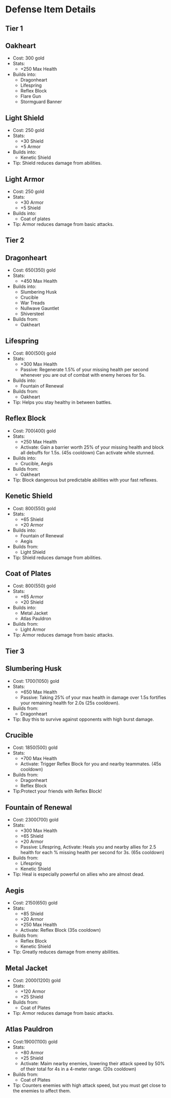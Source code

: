 # Defense Item Details

## Tier 1

## Oakheart

* Cost: 300   gold
* Stats: 
  * +250 Max Health
* Builds into:
  * Dragonheart
  * Lifespring
  * Reflex Block
  * Flare Gun
  * Stormguard Banner

## Light Shield

* Cost: 250   gold
* Stats:
  * +30 Shield
  * +5 Armor
* Builds into:
  * Kenetic Shield
* Tip: Shield reduces damage from abilities.

## Light Armor

* Cost: 250   gold
* Stats:
  * +30 Armor
  * +5 Shield
* Builds into:
  * Coat of plates
* Tip: Armor reduces damage from basic attacks.

## Tier 2

## Dragonheart

* Cost: 650\(350\)   gold
* Stats:
  * +450 Max Health
* Builds into:
  * Slumbering Husk
  * Crucible
  * War Treads
  * Nullwave Gauntlet
  * Shiversteel
* Builds from:
  * Oakheart

## Lifespring

* Cost: 800\(500\)   gold
* Stats:
  * +300 Max Health
  * Passive: Regenerate 1.5% of your missing health per second whenever you are out of combat with enemy heroes for 5s.
* Builds into:
  * Fountain of Renewal
* Builds from:
  * Oakheart
* Tip: Helps you stay healthy in between battles.

## Reflex Block

* Cost: 700\(400\)   gold
* Stats:
  * +250 Max Health
  * Activate: Gain a barrier worth 25% of your missing health and block all debuffs for 1.5s. \(45s cooldown\) Can activate while stunned.
* Builds into:
  * Crucible, Aegis
* Builds from:
  * Oakheart
* Tip: Block dangerous but predictable abilities with your fast reflexes.

## Kenetic Shield

* Cost: 800\(550\)   gold
* Stats:
  * +65 Shield
  * +20 Armor
* Builds into:
  * Fountain of Renewal
  * Aegis
* Builds from:
  * Light Shield
* Tip: Shield reduces damage from abilities.

## Coat of Plates

* Cost: 800\(550\)   gold
* Stats:
  * +65 Armor
  * +20 Shield
* Builds into:
  * Metal Jacket
  * Atlas Pauldron
* Builds from:
  * Light Armor
* Tip: Armor reduces damage from basic attacks.

## Tier 3

## Slumbering Husk

* Cost: 1700\(1050\)   gold
* Stats:
  * +650 Max Health
  * Passive: Taking 25% of your max health in damage over 1.5s fortifies your remaining health for 2.0s \(25s cooldown\).
* Builds from:
  * Dragonheart
* Tip: Buy this to survive against opponents with high burst damage.

## Crucible

* Cost: 1850\(500\)   gold
* Stats:
  * +700 Max Health
  * Activate: Trigger Reflex Block for you and nearby teammates. \(45s cooldown\)
* Builds from:
  * Dragonheart
  * Reflex Block
* Tip:Protect your friends with Reflex Block!

## Fountain of Renewal

* Cost: 2300\(700\)   gold
* Stats:
  * +300 Max Health
  * +65 Shield
  * +20 Armor
  * Passive: Lifespring, Activate: Heals you and nearby allies for 2.5 health for each % missing health per second for 3s. \(65s cooldown\)
* Builds from:
  * Lifespring
  * Kenetic Shield
* Tip: Heal is especially powerful on allies who are almost dead.

## Aegis

* Cost: 2150\(650\)   gold
* Stats:
  * +85 Shield
  * +20 Armor
  * +250 Max Health
  * Activate: Reflex Block \(35s cooldown\)
* Builds from:
  * Reflex Block
  * Kenetic Shield
* Tip: Greatly reduces damage from enemy abilities.

## Metal Jacket

* Cost: 2000\(1200\)   gold
* Stats:
  * +120 Armor
  * +25 Shield
* Builds from:
  * Coat of Plates
* Tip: Armor reduces damage from basic attacks.

## Atlas Pauldron

* Cost:1900\(1100\)   gold
* Stats:
  * +80 Armor
  * +25 Shield
  * Activate: Maim nearby enemies, lowering their attack speed by 50% of their total for 4s in a 4-meter range. \(20s cooldown\)
* Builds from:
  * Coat of Plates
* Tip: Counters enemies with high attack speed, but you must get close to the enemies to affect them.

